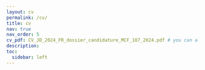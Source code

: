 ```yaml
---
layout: cv
permalink: /cv/
title: cv
nav: true
nav_order: 5
cv_pdf: CV_JD_2024_FR_dossier_candidature_MCF_187_2024.pdf # you can also use external links here
description:
toc:
  sidebar: left
---
```

